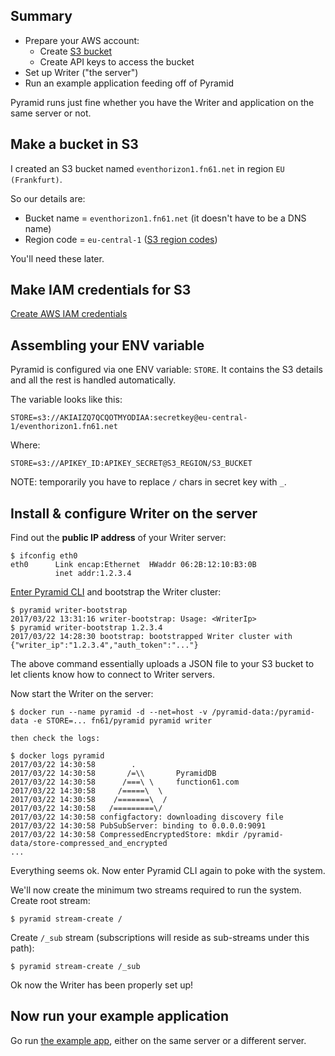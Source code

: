 Summary
-------

- Prepare your AWS account:
	- Create [S3 bucket](https://aws.amazon.com/s3/)
	- Create API keys to access the bucket
- Set up Writer ("the server")
- Run an example application feeding off of Pyramid

Pyramid runs just fine whether you have the Writer and application on the same server or not.


Make a bucket in S3
-------------------

I created an S3 bucket named `eventhorizon1.fn61.net` in region `EU (Frankfurt)`.

So our details are:

- Bucket name = `eventhorizon1.fn61.net` (it doesn't have to be a DNS name)
- Region code = `eu-central-1` ([S3 region codes](http://docs.aws.amazon.com/general/latest/gr/rande.html#s3_region))

You'll need these later.


Make IAM credentials for S3
---------------------------

[Create AWS IAM credentials](configuring/create-aws-iam-credentials.md)


Assembling your ENV variable
----------------------------

Pyramid is configured via one ENV variable: `STORE`. It contains the S3 details
and all the rest is handled automatically.

The variable looks like this:

```
STORE=s3://AKIAIZQ7QCQOTMYODIAA:secretkey@eu-central-1/eventhorizon1.fn61.net
```

Where:

```
STORE=s3://APIKEY_ID:APIKEY_SECRET@S3_REGION/S3_BUCKET
```

NOTE: temporarily you have to replace `/` chars in secret key with `_`.


Install & configure Writer on the server
----------------------------------------

Find out the **public IP address** of your Writer server:

```
$ ifconfig eth0
eth0      Link encap:Ethernet  HWaddr 06:2B:12:10:B3:0B
          inet addr:1.2.3.4
```

[Enter Pyramid CLI](enter-pyramid-cli.md) and bootstrap the Writer cluster:

```
$ pyramid writer-bootstrap
2017/03/22 13:31:16 writer-bootstrap: Usage: <WriterIp>
$ pyramid writer-bootstrap 1.2.3.4
2017/03/22 14:28:30 bootstrap: bootstrapped Writer cluster with {"writer_ip":"1.2.3.4","auth_token":"..."}
```

The above command essentially uploads a JSON file to your S3 bucket to let clients
know how to connect to Writer servers.

Now start the Writer on the server:

```
$ docker run --name pyramid -d --net=host -v /pyramid-data:/pyramid-data -e STORE=... fn61/pyramid pyramid writer

then check the logs:

$ docker logs pyramid
2017/03/22 14:30:58        .
2017/03/22 14:30:58       /=\\       PyramidDB
2017/03/22 14:30:58      /===\ \     function61.com
2017/03/22 14:30:58     /=====\  \
2017/03/22 14:30:58    /=======\  /
2017/03/22 14:30:58   /=========\/
2017/03/22 14:30:58 configfactory: downloading discovery file
2017/03/22 14:30:58 PubSubServer: binding to 0.0.0.0:9091
2017/03/22 14:30:58 CompressedEncryptedStore: mkdir /pyramid-data/store-compressed_and_encrypted
...
```

Everything seems ok. Now enter Pyramid CLI again to poke with the system.

We'll now create the minimum two streams required to run the system. Create root stream:

```
$ pyramid stream-create /
```

Create `/_sub` stream (subscriptions will reside as sub-streams under this path):

```
$ pyramid stream-create /_sub
```

Ok now the Writer has been properly set up!


Now run your example application
--------------------------------

Go run [the example app](https://github.com/function61/pyramid-exampleapp-go),
either on the same server or a different server.
